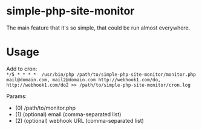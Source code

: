 simple-php-site-monitor
=======================

The main feature that it's so simple, that could be run almost everywhere.

Usage
=======================

Add to cron:  
`*/5 * * * *  /usr/bin/php /path/to/simple-php-site-monitor/monitor.php mail@domain.com, mail2@domain.com http://webhook1.com/do, http://webhook1.com/do2 >> /path/to/simple-php-site-monitor/cron.log`

Params:
 - (0) /path/to/monitor.php
 - (1) (optional) email (comma-separated list)
 - (2) (optional) webhook URL (comma-separated list)
